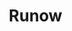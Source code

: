 ---
layout: home

title: Runow
titleTemplate: Create a JavaScript app that can run now! It's quick.

hero:
  name: Runow
  text: Create an app that can run now
  tagline: A quick tool to create JavaScript app
  actions:
    - theme: brand
      text: What is Runow?
      link: /zh/guide/what-is-runow
    - theme: alt
      text: Quickstart
      link: /zh/guide/getting-started
    - theme: alt
      text: GitHub
      link: https://github.com/runowjs/runow
  image:
      src: /logo.svg
      alt: Runow

features:
  - icon: 📦
    title: OOTB
    details: Built-in massive out-of-the-box front-end framework templates, create and run
  - icon: 🎉
    title: Focus on your business
    details: You only need to focus on business functions and leave the basic framework to Runow
  - icon: 🔥
    title: Frontier technology
    details: All technology stacks use cutting-edge front-end technology and say no to old technology
  - icon: 🚀
    title: Keep updated
    details: The dependencies of each template will be updated iteratively with the upstream dependencies
---